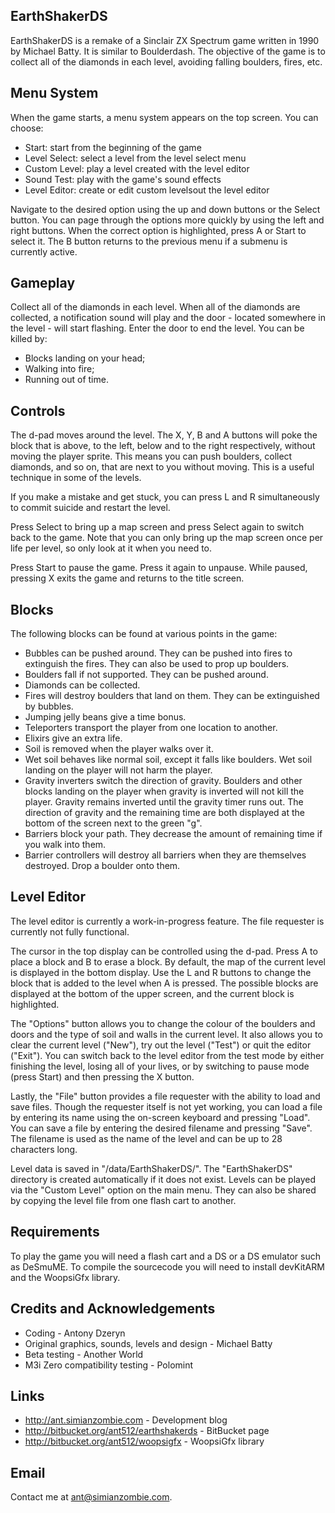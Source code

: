 EarthShakerDS
-------------

EarthShakerDS is a remake of a Sinclair ZX Spectrum game written in 1990 by
Michael Batty.  It is similar to Boulderdash.  The objective of the game is to
collect all of the diamonds in each level, avoiding falling boulders, fires,
etc.


Menu System
-----------

When the game starts, a menu system appears on the top screen.  You can choose:

 - Start: start from the beginning of the game
 - Level Select: select a level from the level select menu
 - Custom Level: play a level created with the level editor
 - Sound Test: play with the game's sound effects
 - Level Editor: create or edit custom levelsout the level editor

Navigate to the desired option using the up and down buttons or the Select
button.  You can page through the options more quickly by using the left and
right buttons.  When the correct option is highlighted, press A or Start to
select it.  The B button returns to the previous menu if a submenu is currently
active.


Gameplay
--------

Collect all of the diamonds in each level.  When all of the diamonds are
collected, a notification sound will play and the door - located somewhere in
the level - will start flashing.  Enter the door to end the level.  You can be
killed by:

 - Blocks landing on your head;
 - Walking into fire;
 - Running out of time.


Controls
--------

The d-pad moves around the level.  The X, Y, B and A buttons will poke the block
that is above, to the left, below and to the right respectively, without moving
the player sprite.  This means you can push boulders, collect diamonds, and so
on, that are next to you without moving.  This is a useful technique in some of
the levels.

If you make a mistake and get stuck, you can press L and R simultaneously to
commit suicide and restart the level.

Press Select to bring up a map screen and press Select again to switch back to
the game.  Note that you can only bring up the map screen once per life per
level, so only look at it when you need to.

Press Start to pause the game.  Press it again to unpause.  While paused,
pressing X exits the game and returns to the title screen.


Blocks
------

The following blocks can be found at various points in the game:

 - Bubbles can be pushed around.  They can be pushed into fires to extinguish
   the fires.  They can also be used to prop up boulders.
 - Boulders fall if not supported.  They can be pushed around.
 - Diamonds can be collected.
 - Fires will destroy boulders that land on them.  They can be extinguished by
   bubbles.
 - Jumping jelly beans give a time bonus.
 - Teleporters transport the player from one location to another.
 - Elixirs give an extra life.
 - Soil is removed when the player walks over it.
 - Wet soil behaves like normal soil, except it falls like boulders.  Wet soil
   landing on the player will not harm the player.
 - Gravity inverters switch the direction of gravity.  Boulders and other blocks
   landing on the player when gravity is inverted will not kill the player.
   Gravity remains inverted until the gravity timer runs out.  The direction of
   gravity and the remaining time are both displayed at the bottom of the screen
   next to the green "g".
 - Barriers block your path.  They decrease the amount of remaining time if you
   walk into them.
 - Barrier controllers will destroy all barriers when they are themselves
   destroyed.  Drop a boulder onto them.


Level Editor
------------

The level editor is currently a work-in-progress feature.  The file requester is
currently not fully functional.

The cursor in the top display can be controlled using the d-pad.  Press A to
place a block and B to erase a block.  By default, the map of the current level
is displayed in the bottom display.  Use the L and R buttons to change the block
that is added to the level when A is pressed.  The possible blocks are displayed
at the bottom of the upper screen, and the current block is highlighted.

The "Options" button allows you to change the colour of the boulders and doors
and the type of soil and walls in the current level.  It also allows you to
clear the current level ("New"), try out the level ("Test") or quit the editor
("Exit").  You can switch back to the level editor from the test mode by either
finishing the level, losing all of your lives, or by switching to pause mode
(press Start) and then pressing the X button.

Lastly, the "File" button provides a file requester with the ability to load and
save files.  Though the requester itself is not yet working, you can load a file
by entering its name using the on-screen keyboard and pressing "Load".  You can
save a file by entering the desired filename and pressing "Save".  The filename
is used as the name of the level and can be up to 28 characters long.

Level data is saved in "/data/EarthShakerDS/".  The "EarthShakerDS" directory is
created automatically if it does not exist.  Levels can be played via the
"Custom Level" option on the main menu.  They can also be shared by copying the
level file from one flash cart to another.


Requirements
------------

To play the game you will need a flash cart and a DS or a DS emulator such as
DeSmuME.  To compile the sourcecode you will need to install devKitARM and the
WoopsiGfx library.


Credits and Acknowledgements
----------------------------

  - Coding                                          - Antony Dzeryn
  - Original graphics, sounds, levels and design    - Michael Batty
  - Beta testing                                    - Another World
  - M3i Zero compatibility testing                  - Polomint


Links
-----

  - http://ant.simianzombie.com                     - Development blog
  - http://bitbucket.org/ant512/earthshakerds       - BitBucket page
  - http://bitbucket.org/ant512/woopsigfx           - WoopsiGfx library


Email
-----

  Contact me at ant@simianzombie.com.
